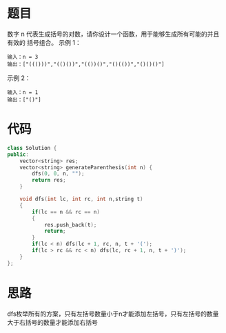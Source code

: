 # 题目
数字 n 代表生成括号的对数，请你设计一个函数，用于能够生成所有可能的并且 有效的 括号组合。
示例 1：
```
输入：n = 3
输出：["((()))","(()())","(())()","()(())","()()()"]
```
示例 2：
```
输入：n = 1
输出：["()"]
```
# 代码
```c++
class Solution {
public:
    vector<string> res;
    vector<string> generateParenthesis(int n) {
        dfs(0, 0, n, "");
        return res;
    }

    void dfs(int lc, int rc, int n,string t)
    {
        if(lc == n && rc == n) 
        {
            res.push_back(t);
            return;
        }
        if(lc < n) dfs(lc + 1, rc, n, t + '(');
        if(lc > rc && rc < n) dfs(lc, rc + 1, n, t + ')');
    }
};
```
# 思路
dfs枚举所有的方案，只有左括号数量小于n才能添加左括号，只有左括号的数量大于右括号的数量才能添加右括号
